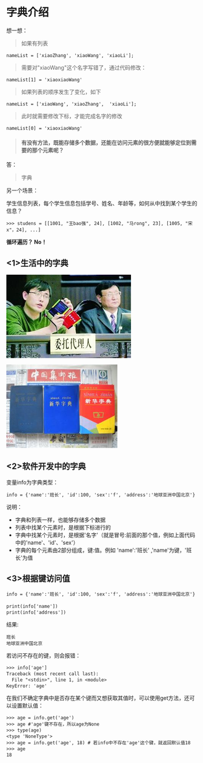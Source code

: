 # 字典介绍

想一想：

> 如果有列表

```
nameList = ['xiaoZhang', 'xiaoWang', 'xiaoLi'];
```

> 需要对"xiaoWang"这个名字写错了，通过代码修改：

```
nameList[1] = 'xiaoxiaoWang'
```

> 如果列表的顺序发生了变化，如下

```
nameList = ['xiaoWang', 'xiaoZhang',  'xiaoLi'];
```

> 此时就需要修改下标，才能完成名字的修改

```
nameList[0] = 'xiaoxiaoWang'
```

> #### **有没有方法，既能存储多个数据，还能在访问元素的很方便就能够定位到需要的那个元素呢？**

答：

> 字典

另一个场景：

学生信息列表，每个学生信息包括学号、姓名、年龄等，如何从中找到某个学生的信息？

```
>>> studens = [[1001, "王bao强", 24], [1002, "马rong", 23], [1005, "宋x"，24], ...]
```

**循环遍历？ No！**

## <1>生活中的字典

![新华字典](../Images/01-第3天-5.jpg)

![新华字典](../Images/01-第3天-6.jpg)

## <2>软件开发中的字典

变量info为字典类型：

```
info = {'name':'班长', 'id':100, 'sex':'f', 'address':'地球亚洲中国北京'}
```

说明：

- 字典和列表一样，也能够存储多个数据
- 列表中找某个元素时，是根据下标进行的
- 字典中找某个元素时，是根据'名字'（就是冒号:前面的那个值，例如上面代码中的'name'、'id'、'sex'）
- 字典的每个元素由2部分组成，键:值。例如 'name':'班长' ,'name'为键，'班长'为值

## <3>根据键访问值

```
info = {'name':'班长', 'id':100, 'sex':'f', 'address':'地球亚洲中国北京'}

print(info['name'])
print(info['address'])
```

结果:

```
班长
地球亚洲中国北京
```

若访问不存在的键，则会报错：

```
>>> info['age']
Traceback (most recent call last):
  File "<stdin>", line 1, in <module>
KeyError: 'age'
```

在我们不确定字典中是否存在某个键而又想获取其值时，可以使用get方法，还可以设置默认值：

```
>>> age = info.get('age')
>>> age #'age'键不存在，所以age为None
>>> type(age)
<type 'NoneType'>
>>> age = info.get('age', 18) # 若info中不存在'age'这个键，就返回默认值18
>>> age
18
```